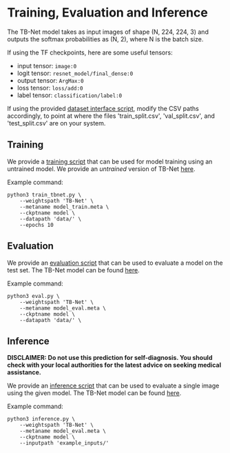 # Training, Evaluation and Inference
The TB-Net model takes as input images of shape (N, 224, 224, 3) and outputs the softmax probabilities as (N, 2), where N is the batch size.

If using the TF checkpoints, here are some useful tensors:

* input tensor: `image:0`
* logit tensor: `resnet_model/final_dense:0`
* output tensor: `ArgMax:0`
* loss tensor: `loss/add:0`
* label tensor: `classification/label:0`

If using the provided [dataset interface script](../dsi,py), modify the CSV paths accordingly, to point at where the files 'train_split.csv', 'val_split.csv', and 'test_split.csv' are on your system.

## Training
We provide a [training script](../train_tbnet.py) that can be used for model training using an untrained model. We provide an *untrained* version of TB-Net [here](https://drive.google.com/drive/folders/1z5SI7qTlrd1pjqx0V6HOm_jNZskW15ln?usp=sharing).

Example command:
```
python3 train_tbnet.py \
    --weightspath 'TB-Net' \
    --metaname model_train.meta \
    --ckptname model \
    --datapath 'data/' \
    --epochs 10 
```

## Evaluation
We provide an [evaluation script](../eval.py) that can be used to evaluate a model on the test set. The TB-Net model can be found [here](models.md).

Example command:
```
python3 eval.py \
    --weightspath 'TB-Net' \
    --metaname model_eval.meta \
    --ckptname model \
    --datapath 'data/' \
```

## Inference
**DISCLAIMER: Do not use this prediction for self-diagnosis. You should check with your local authorities for the latest advice on seeking medical assistance.**

We provide an [inference script](../inference.py) that can be used to evaluate a single image using the given model. The TB-Net model can be found [here](models.md).

Example command:
```
python3 inference.py \
    --weightspath 'TB-Net' \
    --metaname model_eval.meta \
    --ckptname model \
    --inputpath 'example_inputs/'
```
